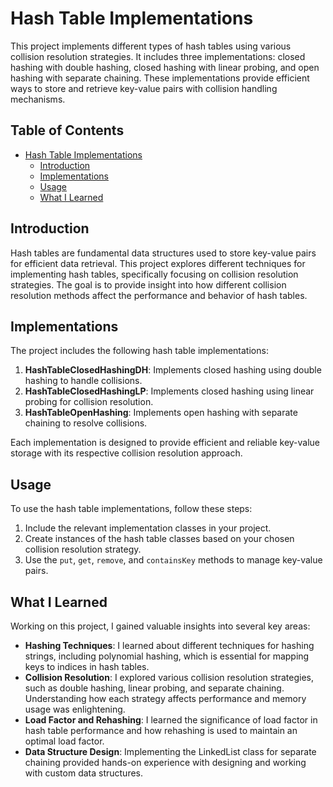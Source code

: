 # Hash Table Implementations

This project implements different types of hash tables using various collision resolution strategies. It includes three implementations: closed hashing with double hashing, closed hashing with linear probing, and open hashing with separate chaining. These implementations provide efficient ways to store and retrieve key-value pairs with collision handling mechanisms.

## Table of Contents

- [Hash Table Implementations](#hash-table-implementations)
    - [Introduction](#introduction)
    - [Implementations](#implementations)
    - [Usage](#usage)
    - [What I Learned](#what-i-learned)

## Introduction

Hash tables are fundamental data structures used to store key-value pairs for efficient data retrieval. This project explores different techniques for implementing hash tables, specifically focusing on collision resolution strategies. The goal is to provide insight into how different collision resolution methods affect the performance and behavior of hash tables.

## Implementations

The project includes the following hash table implementations:

1. **HashTableClosedHashingDH**: Implements closed hashing using double hashing to handle collisions.
2. **HashTableClosedHashingLP**: Implements closed hashing using linear probing for collision resolution.
3. **HashTableOpenHashing**: Implements open hashing with separate chaining to resolve collisions.

Each implementation is designed to provide efficient and reliable key-value storage with its respective collision resolution approach.

## Usage

To use the hash table implementations, follow these steps:

1. Include the relevant implementation classes in your project.
2. Create instances of the hash table classes based on your chosen collision resolution strategy.
3. Use the `put`, `get`, `remove`, and `containsKey` methods to manage key-value pairs.

## What I Learned

Working on this project, I gained valuable insights into several key areas:

- **Hashing Techniques**: I learned about different techniques for hashing strings, including polynomial hashing, which is essential for mapping keys to indices in hash tables.
- **Collision Resolution**: I explored various collision resolution strategies, such as double hashing, linear probing, and separate chaining. Understanding how each strategy affects performance and memory usage was enlightening.
- **Load Factor and Rehashing**: I learned the significance of load factor in hash table performance and how rehashing is used to maintain an optimal load factor.
- **Data Structure Design**: Implementing the LinkedList class for separate chaining provided hands-on experience with designing and working with custom data structures.
